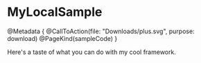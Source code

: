 # MyLocalSample

@Metadata {
    @CallToAction(file: "Downloads/plus.svg", purpose: download)
    @PageKind(sampleCode)
}

Here's a taste of what you can do with my cool framework.

<!-- Copyright (c) 2022 Apple Inc and the Swift Project authors. All Rights Reserved. -->
